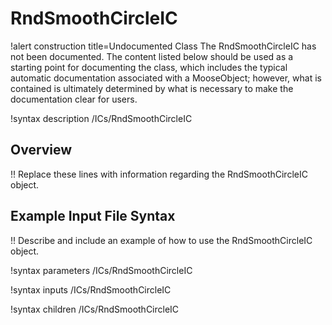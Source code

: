 # RndSmoothCircleIC

!alert construction title=Undocumented Class
The RndSmoothCircleIC has not been documented. The content listed below should be used as a starting point for
documenting the class, which includes the typical automatic documentation associated with a
MooseObject; however, what is contained is ultimately determined by what is necessary to make the
documentation clear for users.

!syntax description /ICs/RndSmoothCircleIC

## Overview

!! Replace these lines with information regarding the RndSmoothCircleIC object.

## Example Input File Syntax

!! Describe and include an example of how to use the RndSmoothCircleIC object.

!syntax parameters /ICs/RndSmoothCircleIC

!syntax inputs /ICs/RndSmoothCircleIC

!syntax children /ICs/RndSmoothCircleIC
